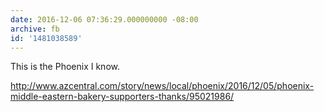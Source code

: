 ```yaml
---
date: 2016-12-06 07:36:29.000000000 -08:00
archive: fb
id: '1481038589'
---
```


This is the Phoenix I know.

http://www.azcentral.com/story/news/local/phoenix/2016/12/05/phoenix-middle-eastern-bakery-supporters-thanks/95021986/